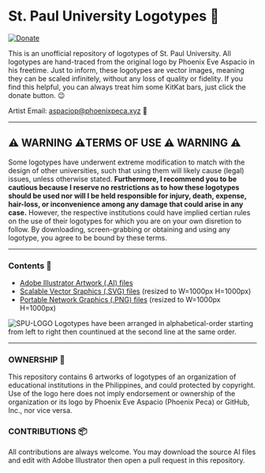 # St. Paul University Logotypes 🎨
[![Donate](https://img.shields.io/badge/style-PayPal-green.svg?style=flat&label=Donate)](https://www.paypal.com/cgi-bin/webscr?cmd=_s-xclick&hosted_button_id=7ZHJQTCW4UZ8A)

This is an unofficial repository of logotypes of St. Paul University. All logotypes are hand-traced from the original logo by Phoenix Eve Aspacio in his freetime. Just to inform, these logotypes are vector images, meaning they can be scaled infinitely, without any loss of quality or fidelity. If you find this helpful, you can always treat him some KitKat bars, just click the donate button. :wink:

Artist Email: [aspaciop@phoenixpeca.xyz](mailto:aspaciop@phoenixpeca.xyz) 📨

---

## :warning: WARNING :warning:TERMS OF USE :warning: WARNING :warning: 

Some logotypes have underwent extreme modification to match with the design of other universities, such that using them will likely cause (legal) issues, unless otherwise stated. **Furthermore, I recommend you to be cautious because I reserve no restrictions as to how these logotypes should be used nor will I be held responsible for injury, death, expense, hair-loss, or inconvenience among any damage that could arise in any case.** However, the respective institutions could have implied certian rules on the use of their logotypes for which you are on your own disretion to follow. By downloading, screen-grabbing or obtaining and using any logotype, you agree to be bound by these terms.

---

### Contents 📂
* [Adobe Illustrator Artwork (.AI) files](https://github.com/PhoenixPeca/St.-Paul-University-Logotypes/tree/master/AI)
* [Scalable Vector Sraphics (.SVG) files](https://github.com/PhoenixPeca/St.-Paul-University-Logotypes/tree/master/SVG) (resized to W=1000px H=1000px)
* [Portable Network Graphics (.PNG) files](https://github.com/PhoenixPeca/St.-Paul-University-Logotypes/tree/master/PNG) (resized to W=1000px H=1000px)

![SPU-LOGO](https://i.imgur.com/7ceO7Uw.png)
Logotypes have been arranged in alphabetical-order starting from left to right then countinued at the second line at the same order.

---

### OWNERSHIP 🔐
This repository contains 6 artworks of logotypes of an organization of educational institutions in the Philippines, and could protected by copyright. Use of the logo here does not imply endorsement or ownership of the organization or its logo by Phoenix Eve Aspacio (Phoenix Peca) or GitHub, Inc., nor vice versa.


### CONTRIBUTIONS 📦
All contributions are always welcome. You may download the source AI files and edit with Adobe Illustrator then open a pull request in this repository.
